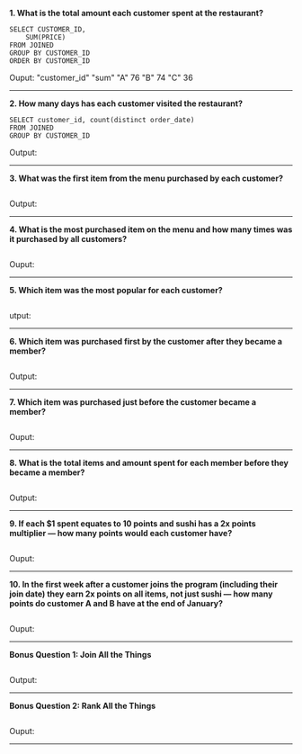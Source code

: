 **1. What is the total amount each customer spent at the restaurant?**

```
SELECT CUSTOMER_ID,
	SUM(PRICE) 
FROM JOINED
GROUP BY CUSTOMER_ID
ORDER BY CUSTOMER_ID 
```
Ouput:
<markdown table output here>
"customer_id"	"sum"
"A"	76
"B"	74
"C"	36  
***

**2. How many days has each customer visited the restaurant?**

````
SELECT customer_id, count(distinct order_date)
FROM JOINED
GROUP BY CUSTOMER_ID
````
Output:


***

**3. What was the first item from the menu purchased by each customer?**

````sql

````
Output:


***

**4. What is the most purchased item on the menu and how many times was it purchased by all customers?**

````sql

````
Ouput:

***

**5. Which item was the most popular for each customer?**

```sql
```

utput:


***

**6. Which item was purchased first by the customer after they became a member?**

```sql

```
Output:

***

**7. Which item was purchased just before the customer became a member?**

````sql

````
Ouput:

***

**8. What is the total items and amount spent for each member before they became a member?**

```sql

```
Output:

***

**9. If each $1 spent equates to 10 points and sushi has a 2x points multiplier — how many points would each customer have?**

```sql

```
Ouput:

***

**10. In the first week after a customer joins the program (including their join date) they earn 2x points on all items, not just sushi — how many points do customer A and B have at the end of January?**

```sql
```
Ouput:

***

**Bonus Question 1: Join All the Things**
```sql

```
Output:

***

**Bonus Question 2: Rank All the Things**
```sql

```
Ouput:


***
